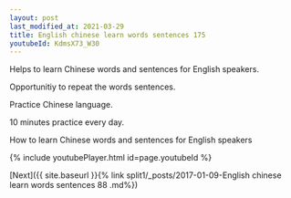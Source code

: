 ```yaml
---
layout: post
last_modified_at: 2021-03-29
title: English chinese learn words sentences 175 
youtubeId: KdmsX73_W30
---
```

 
 
Helps to learn Chinese words and sentences for English speakers.

Opportunitiy to repeat the words sentences. 

Practice Chinese language. 
 
10 minutes practice every day. 
 
How to learn Chinese words and sentences for English speakers 
 
{% include youtubePlayer.html id=page.youtubeId %}
 
 
[Next]({{ site.baseurl }}{% link  split1/_posts/2017-01-09-English chinese learn words sentences 88 .md%})
 
